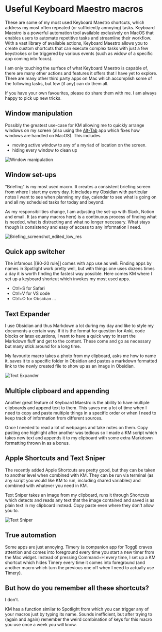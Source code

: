 
# Useful Keyboard Maestro macros

These are some of my most used Keyboard Maestro shortcuts, which address my most often repeated (or sufficiently annoying) tasks. Keyboard Maestro is a powerful automation tool available exclusively on MacOS that enables users to automate repetitive tasks and streamline their workflow. With a vast library of available actions, Keyboard Maestro allows you to create custom shortcuts that can execute complex tasks with just a few keystrokes or be triggered by various events (such as widow of a specific app coming into focus). 

I am only touching the surface of what Keyboard Maestro is capable of, there are many other actions and features it offers that I have yet to explore. There are many other third party apps on Mac which accomplish some of the following tasks, but few (if any) can do them all. 

If you have your own favourites, please do share them with me. I am always happy to pick up new tricks. 

## Window manipulation

Possibly the greatest use-case for KM allowing me to quickly arrange windows on my screen (also using the [Alt-Tab](https://alt-tab-macos.netlify.app) app which fixes how windows are handled on MacOS). 
This includes
- moving active window to any of a myriad of location on the screen.
- hiding every window to clean up

![Window manipulation](https://user-images.githubusercontent.com/77053094/233570778-50ba46b4-4904-468f-a13f-dd6d5dd3293a.gif)

## Window set-ups

"Briefing" is my most used macro. It creates a consistent briefing screen from where I start my every day. It includes my Obsidian with particular notes I want to see when planning my day, calendar to see what is going on and all my scheduled tasks for today and beyond. 

As my responsibilities change, I am adjusting the set-up with Slack, Notion and email. It (as many macros here) is a continuous process of finding what is needed, what is distracting and what no longer necessary. What stays though is consistency and easy of access to any information I need. 

![Briefing_screenshot_edited_low_res](https://user-images.githubusercontent.com/77053094/233572053-147cb053-e46c-4d33-b155-b61aff442869.jpg)


## Quick app switcher

The infamous [[80-20 rule]] comes with app use as well. Finding apps by names in Spotlight work pretty well, but with things one uses dozens times a day it is worth finding the fastest way possible. Here comes KM where I set up a keyboard shortcut which invokes my most used apps. 
- Ctrl+S for Safari
- Ctrl+V for VS code
- Ctrl+O for Obsidian
...


## Text Expander 

I use Obsidian and thus Markdown a lot during my day and like to style my documents a certain way. If it is the format for question for Anki, code blocks or latex equations, I want to have a quick way to insert the Markdown fluff and get to the content. These come and go as necessary but many stick around for a long time. 

My favourite macro takes a photo from my clipboard, asks me how to name it, saves it to a specific folder in Obsidian and pastes a markdown formatted link to the newly created file to show up as an image in Obsidian. 

![Text Expander](https://user-images.githubusercontent.com/77053094/233570992-7367f69a-b371-4177-8281-704465a42366.gif)

## Multiple clipboard and appending

Another great feature of Keyboard Maestro is the ability to have multiple clipboards and append text to them. This saves me a lot of time when I need to copy and paste multiple things in a specific order or when I need to keep track of information from different sources. 

Once I needed to read a lot of webpages and take notes on them. Copy pasting one highlight after another was tedious so I made a KM script which takes new text and appends it to my clipboard with some extra Markdown formatting thrown in as a bonus.

## Apple Shortcuts and Text Sniper

The recently added Apple Shortcuts are pretty good, but they can be taken to another level when combined with KM. They can be run via terminal (as any script you would like KM to run, including shared variables) and combined with whatever you need in KM. 

Text Sniper takes an image from my clipboard, runs it through Shortcuts which detects and reads any text that the image contained and saved is as plain text in my clipboard instead. Copy paste even where they don't allow you to. 

![Text Sniper](https://user-images.githubusercontent.com/77053094/233571118-6e02a493-6e93-4939-b211-9e86a00d3671.gif)

## True automation

Some apps are just annoying. Timery (a companion app for Toggl) craves attention and comes into foreground every time you start a new timer from the Mac widget. Instead of pressing Command+H every time, I set up a KM shortcut which hides Timery every time it comes into foreground (and another macro which turn the previous one off when I need to actually use Timery). 

## But how do you remember all these shortcuts?
I don't. 

KM has a function similar to Spotlight from which you can trigger any of your macros just by typing its name. Sounds inefficient, but after trying to (again and again) remember the weird combination of keys for this macro you use once a week you will know. 
